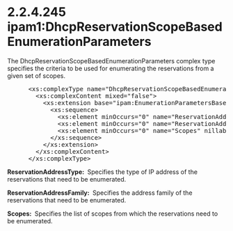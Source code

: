 <html dir="LTR" xmlns:mshelp="http://msdn.microsoft.com/mshelp" xmlns:ddue="http://ddue.schemas.microsoft.com/authoring/2003/5" xmlns:xlink="http://www.w3.org/1999/xlink" xmlns:tool="http://www.microsoft.com/tooltip">
 <body>
 <div id="header">
 <h1 class="heading">2.2.4.245 ipam1:DhcpReservationScopeBasedEnumerationParameters</h1>
 </div>
 <div id="mainSection">
 <div id="mainBody">
 <div id="allHistory" class="saveHistory"></div>
 <div id="sectionSection0" class="section" name="collapseableSection">
 

<p>The DhcpReservationScopeBasedEnumerationParameters complex
type specifies the criteria to be used for enumerating the reservations from a
given set of scopes.</p>

<dl>
<dd>
<div><pre> &lt;xs:complexType name=&quot;DhcpReservationScopeBasedEnumerationParameters&quot;&gt;
   &lt;xs:complexContent mixed=&quot;false&quot;&gt;
     &lt;xs:extension base=&quot;ipam:EnumerationParametersBase&quot;&gt;
       &lt;xs:sequence&gt;
         &lt;xs:element minOccurs=&quot;0&quot; name=&quot;ReservationAddressFamily&quot; type=&quot;syssock:AddressFamily&quot; /&gt;
         &lt;xs:element minOccurs=&quot;0&quot; name=&quot;ReservationAddressType&quot; type=&quot;ipam:AddressType&quot; /&gt;
         &lt;xs:element minOccurs=&quot;0&quot; name=&quot;Scopes&quot; nillable=&quot;true&quot; type=&quot;ipam:ArrayOfDhcpScope&quot; /&gt;
       &lt;/xs:sequence&gt;
     &lt;/xs:extension&gt;
   &lt;/xs:complexContent&gt;
 &lt;/xs:complexType&gt;
</pre></div>
</dd></dl>

<p><b>ReservationAddressType: </b> Specifies the type of
IP address of the reservations that need to be enumerated.</p>

<p><b>ReservationAddressFamily: </b> Specifies the
address family of the reservations that need to be enumerated.</p>

<p><b>Scopes: </b> Specifies the list of scopes from
which the reservations need to be enumerated.</p>


 </div>
 </div>
 </div>
 </body>
</html>